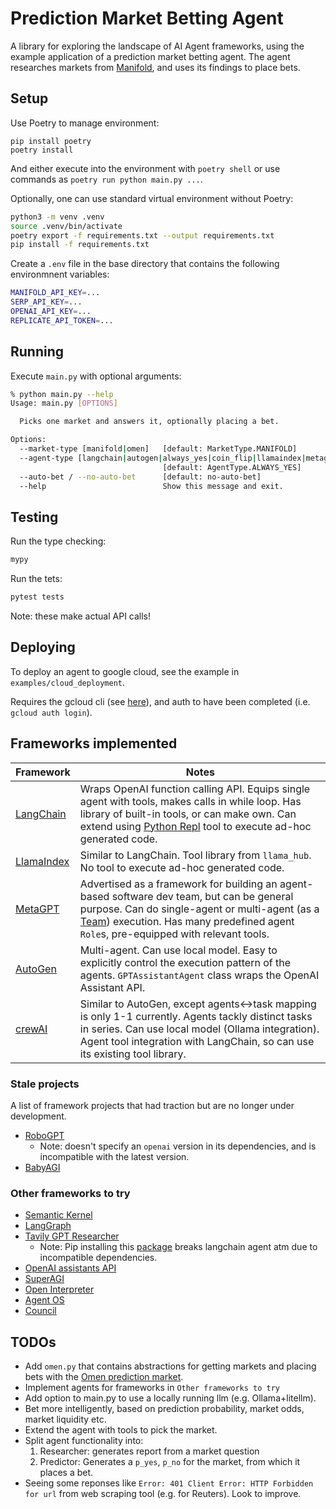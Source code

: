 # Prediction Market Betting Agent

A library for exploring the landscape of AI Agent frameworks, using the example application of a prediction market betting agent. The agent researches markets from [Manifold](https://manifold.markets/), and uses its findings to place bets.

## Setup

Use Poetry to manage environment:

```
pip install poetry
poetry install
```

And either execute into the environment with `poetry shell` or use commands as `poetry run python main.py ...`.

Optionally, one can use standard virtual environment without Poetry:

```bash
python3 -m venv .venv
source .venv/bin/activate
poetry export -f requirements.txt --output requirements.txt
pip install -f requirements.txt
```

Create a `.env` file in the base directory that contains the following environmnent variables:

```bash
MANIFOLD_API_KEY=...
SERP_API_KEY=...
OPENAI_API_KEY=...
REPLICATE_API_TOKEN=...
```

## Running

Execute `main.py` with optional arguments:

```bash
% python main.py --help
Usage: main.py [OPTIONS]

  Picks one market and answers it, optionally placing a bet.

Options:
  --market-type [manifold|omen]   [default: MarketType.MANIFOLD]
  --agent-type [langchain|autogen|always_yes|coin_flip|llamaindex|metagpt|crewai|custom_openai|custom_llama]
                                  [default: AgentType.ALWAYS_YES]
  --auto-bet / --no-auto-bet      [default: no-auto-bet]
  --help                          Show this message and exit.
```

## Testing

Run the type checking:

```bash
mypy
```

Run the tets:

```bash
pytest tests
```

Note: these make actual API calls!

## Deploying

To deploy an agent to google cloud, see the example in `examples/cloud_deployment`.

Requires the gcloud cli (see [here](https://cloud.google.com/sdk/docs/install)), and auth to have been completed (i.e. `gcloud auth login`).

## Frameworks implemented

| Framework | Notes |
| --------- | ---------------- |
| [LangChain](https://python.langchain.com/docs/modules/agents/) | Wraps OpenAI function calling API. Equips single agent with tools, makes calls in while loop. Has library of built-in tools, or can make own. Can extend using [Python Repl](https://python.langchain.com/docs/integrations/tools/python) tool to execute ad-hoc generated code. |
| [LlamaIndex](https://docs.llamaindex.ai/en/stable/use_cases/agents.html) | Similar to LangChain. Tool library from `llama_hub`. No tool to execute ad-hoc generated code. |
| [MetaGPT](https://github.com/geekan/MetaGPT) | Advertised as a framework for building an agent-based software dev team, but can be general purpose. Can do single-agent or multi-agent (as a [Team](https://docs.deepwisdom.ai/main/en/guide/tutorials/multi_agent_101.html)) execution. Has many predefined agent `Role`s, pre-equipped with relevant tools. |
| [AutoGen](https://github.com/microsoft/autogen) | Multi-agent. Can use local model. Easy to explicitly control the execution pattern of the agents. `GPTAssistantAgent` class wraps the OpenAI Assistant API. |
| [crewAI](https://github.com/joaomdmoura/crewAI) | Similar to AutoGen, except agents<->task mapping is only 1-1 currently. Agents tackly distinct tasks in series. Can use local model (Ollama integration). Agent tool integration with LangChain, so can use its existing tool library. |

### Stale projects

A list of framework projects that had traction but are no longer under development.

- [RoboGPT](https://github.com/rokstrnisa/RoboGPT)
  - Note: doesn't specify an `openai` version in its dependencies, and is incompatible with the latest version.
- [BabyAGI](https://github.com/yoheinakajima/babyagi)

### Other frameworks to try

- [Semantic Kernel](https://github.com/microsoft/semantic-kernel/)
- [LangGraph](https://github.com/langchain-ai/langgraph)
- [Tavily GPT Researcher](https://github.com/assafelovic/gpt-researcher)
  - Note: Pip installing this [package](https://docs.tavily.com/docs/gpt-researcher/pip-package) breaks langchain agent atm due to incompatible dependencies.
- [OpenAI assistants API](https://platform.openai.com/docs/assistants)
- [SuperAGI](https://github.com/TransformerOptimus/SuperAGI)
- [Open Interpreter](https://github.com/KillianLucas/open-interpreter)
- [Agent OS](https://github.com/smartcomputer-ai/agent-os)
- [Council](https://github.com/chain-ml/council)

## TODOs

- Add `omen.py` that contains abstractions for getting markets and placing bets with the [Omen prediction market](https://omen.eth.limo/).
- Implement agents for frameworks in `Other frameworks to try`
- Add option to main.py to use a locally running llm (e.g. Ollama+litellm).
- Bet more intelligently, based on prediction probability, market odds, market liquidity etc.
- Extend the agent with tools to pick the market.
- Split agent functionality into:
  1. Researcher: generates report from a market question
  2. Predictor: Generates a `p_yes`, `p_no` for the market, from which it places a bet.
- Seeing some reponses like `Error: 401 Client Error: HTTP Forbidden for url` from web scraping tool (e.g. for Reuters). Look to improve.
